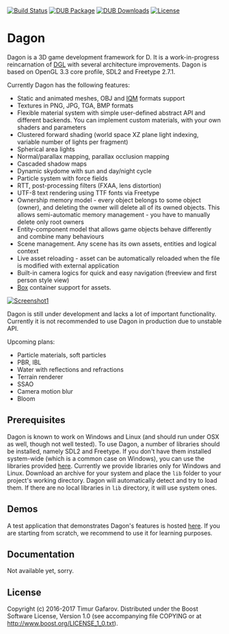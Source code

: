 [![Build Status](https://travis-ci.org/gecko0307/dagon.svg?branch=master)](https://travis-ci.org/gecko0307/dagon)
[![DUB Package](https://img.shields.io/dub/v/dagon.svg)](https://code.dlang.org/packages/dagon)
[![DUB Downloads](https://img.shields.io/dub/dt/dagon.svg)](https://code.dlang.org/packages/dagon)
[![License](http://img.shields.io/badge/license-boost-blue.svg)](http://www.boost.org/LICENSE_1_0.txt)

Dagon
=====
Dagon is a 3D game development framework for D. It is a work-in-progress reincarnation of [DGL](https://github.com/gecko0307/dgl) with several architecture improvements. Dagon is based on OpenGL 3.3 core profile, SDL2 and Freetype 2.7.1.

Currently Dagon has the following features:
* Static and animated meshes, OBJ and [IQM](https://github.com/lsalzman/iqm) formats support
* Textures in PNG, JPG, TGA, BMP formats
* Flexible material system with simple user-defined abstract API and different backends. You can implement custom materials, with your own shaders and parameters
* Clustered forward shading (world space XZ plane light indexing, variable number of lights per fragment)
* Spherical area lights
* Normal/parallax mapping, parallax occlusion mapping
* Cascaded shadow maps
* Dynamic skydome with sun and day/night cycle
* Particle system with force fields
* RTT, post-processing filters (FXAA, lens distortion)
* UTF-8 text rendering using TTF fonts via Freetype
* Ownership memory model - every object belongs to some object (owner), and deleting the owner will delete all of its owned objects. This allows semi-automatic memory management - you have to manually delete only root owners
* Entity-component model that allows game objects behave differently and combine many behaviours
* Scene management. Any scene has its own assets, entities and logical context
* Live asset reloading - asset can be automatically reloaded when the file is modified with external application
* Built-in camera logics for quick and easy navigation (freeview and first person style view)
* [Box](https://github.com/gecko0307/box) container support for assets.

[![Screenshot1](https://github.com/gecko0307/dagon/raw/master/screenshots/main-thumb.jpg)](https://github.com/gecko0307/dagon/raw/master/screenshots/main.jpg)

Dagon is still under development and lacks a lot of important functionality. Currently it is not recommended to use Dagon in production due to unstable API.

Upcoming plans:

* Particle materials, soft particles
* PBR, IBL
* Water with reflections and refractions
* Terrain renderer
* SSAO
* Camera motion blur
* Bloom

Prerequisites
-------------
Dagon is known to work on Windows and Linux (and should run under OSX as well, though not well tested). To use Dagon, a number of libraries should be installed, namely SDL2 and Freetype. If you don't have them installed system-wide (which is a common case on Windows), you can use the libraries provided [here](https://github.com/gecko0307/dagon/releases/tag/v0.0.2). Currently we provide libraries only for Windows and Linux. Download an archive for your system and place the `lib` folder to your project's working directory. Dagon will automatically detect and try to load them. If there are no local libraries in `lib` directory, it will use system ones.

Demos
-----
A test application that demonstrates Dagon's features is hosted [here](https://github.com/gecko0307/dagon-demo). If you are starting from scratch, we recommend to use it for learning purposes.

Documentation
-------------
Not available yet, sorry.

License
-------
Copyright (c) 2016-2017 Timur Gafarov. Distributed under the Boost Software License, Version 1.0 (see accompanying file COPYING or at http://www.boost.org/LICENSE_1_0.txt).
